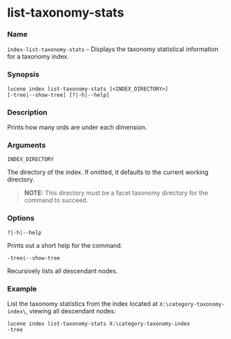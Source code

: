 # list-taxonomy-stats

### Name

`index-list-taxonomy-stats` - Displays the taxonomy statistical information for a taxonomy index.

### Synopsis

<code>lucene index list-taxonomy-stats [\<INDEX_DIRECTORY>] [-tree|--show-tree] [?|-h|--help]</code>

### Description

Prints how many ords are under each dimension.

### Arguments

`INDEX_DIRECTORY`

The directory of the index. If omitted, it defaults to the current working directory.

> **NOTE:** This directory must be a facet taxonomy directory for the command to succeed.

### Options

`?|-h|--help`

Prints out a short help for the command.

`-tree|--show-tree`

Recursively lists all descendant nodes.

### Example

List the taxonomy statistics from the index located at `X:\category-taxonomy-index\`, viewing all descendant nodes:

<code>lucene index list-taxonomy-stats X:\category-taxonomy-index -tree</code>

